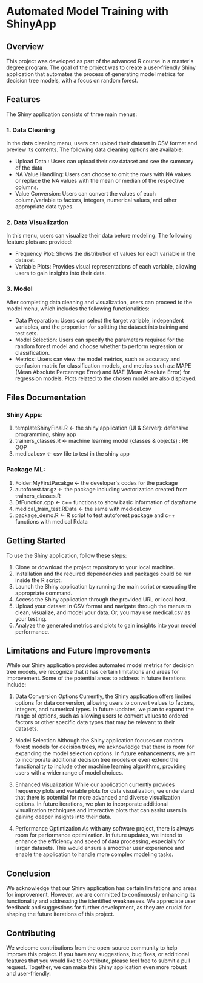 # Automated Model Training with ShinyApp
## Overview
This project was developed as part of the advanced R course in a master's degree program. The goal of the project was to create a user-friendly Shiny application that automates the process of generating model metrics for decision tree models, with a focus on random forest.

## Features
The Shiny application consists of three main menus:

### 1. Data Cleaning
In the data cleaning menu, users can upload their dataset in CSV format and preview its contents. The following data cleaning options are available:
* Upload Data : Users can upload their csv dataset and see the summary of the data
* NA Value Handling: Users can choose to omit the rows with NA values or replace the NA values with the mean or median of the respective columns.
* Value Conversion: Users can convert the values of each column/variable to factors, integers, numerical values, and other appropriate data types.

### 2. Data Visualization
In this menu, users can visualize their data before modeling. The following feature plots are provided:
* Frequency Plot: Shows the distribution of values for each variable in the dataset.
* Variable Plots: Provides visual representations of each variable, allowing users to gain insights into their data.

### 3. Model
After completing data cleaning and visualization, users can proceed to the model menu, which includes the following functionalities:
* Data Preparation: Users can select the target variable, independent variables, and the proportion for splitting the dataset into training and test sets.
* Model Selection: Users can specify the parameters required for the random forest model and choose whether to perform regression or classification.
* Metrics: Users can view the model metrics, such as accuracy and confusion matrix for classification models, and metrics such as: MAPE (Mean Absolute Percentage Error) and MAE (Mean Absolute Error) for regression models. Plots related to the chosen model are also displayed.

## Files Documentation
### Shiny Apps:
1. templateShinyFinal.R <- the shiny application (UI & Server): defensive programming, shiny 
app
2. trainers_classes.R <- machine learning model (classes & objects) : R6 OOP
3. medical.csv <- csv file to test in the shiny app

### Package ML:
1. Folder:MyFirstPacakge <- the developer's codes for the package
2. autoforest.tar.gz <- the package including vectorization created from trainers_classes.R
3. DfFunction.cpp <- c++ functions to show basic information of dataframe
4. medical_train_test.RData <- the same with medical.csv
5. package_demo.R <- R script to test autoforest package and c++ functions with medical Rdata

## Getting Started
To use the Shiny application, follow these steps:

1. Clone or download the project repository to your local machine.
2. Installation and the required dependencies and packages could be run inside the R script.
3. Launch the Shiny application by running the main script or executing the appropriate command.
4. Access the Shiny application through the provided URL or local host.
5. Upload your dataset in CSV format and navigate through the menus to clean, visualize, and model your data. Or, you may use medical.csv as your testing.
6. Analyze the generated metrics and plots to gain insights into your model performance.

## Limitations and Future Improvements
While our Shiny application provides automated model metrics for decision tree models, we recognize that it has certain limitations and areas for improvement. Some of the potential areas to address in future iterations include:

1. Data Conversion Options
Currently, the Shiny application offers limited options for data conversion, allowing users to convert values to factors, integers, and numerical types. In future updates, we plan to expand the range of options, such as allowing users to convert values to ordered factors or other specific data types that may be relevant to their datasets.

2. Model Selection
Although the Shiny application focuses on random forest models for decision trees, we acknowledge that there is room for expanding the model selection options. In future enhancements, we aim to incorporate additional decision tree models or even extend the functionality to include other machine learning algorithms, providing users with a wider range of model choices.

3. Enhanced Visualization
While our application currently provides frequency plots and variable plots for data visualization, we understand that there is potential for more advanced and diverse visualization options. In future iterations, we plan to incorporate additional visualization techniques and interactive plots that can assist users in gaining deeper insights into their data.

4. Performance Optimization
As with any software project, there is always room for performance optimization. In future updates, we intend to enhance the efficiency and speed of data processing, especially for larger datasets. This would ensure a smoother user experience and enable the application to handle more complex modeling tasks.

## Conclusion
We acknowledge that our Shiny application has certain limitations and areas for improvement. However, we are committed to continuously enhancing its functionality and addressing the identified weaknesses. We appreciate user feedback and suggestions for further development, as they are crucial for shaping the future iterations of this project.

## Contributing
We welcome contributions from the open-source community to help improve this project. If you have any suggestions, bug fixes, or additional features that you would like to contribute, please feel free to submit a pull request. Together, we can make this Shiny application even more robust and user-friendly.
